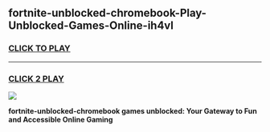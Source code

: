 
## fortnite-unblocked-chromebook-Play-Unblocked-Games-Online-ih4vl
<h3>
<a href="https://premium76.site?title=fortnite-unblocked-chromebook&ref=25A">CLICK TO PLAY</a></h3>
<hr>

<h3>
<a href="https://premium76.site?title=fortnite-unblocked-chromebook&ref=25A">CLICK 2 PLAY</a>
  
</h3>

<a href="https://premium76.site?title=fortnite-unblocked-chromebook&ref=25A"><img src="https://clearcache.store/games.png"></a>


**fortnite-unblocked-chromebook games unblocked: Your Gateway to Fun and Accessible Online Gaming**
